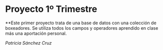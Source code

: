 # Proyecto 1º Trimestre
**Este primer proyecto trata de una base de datos con una colección de boxeadores. Se utiliza todos los campos y operadores aprendido en clase más una aportación personal.

*Patricia Sánchez Cruz*
